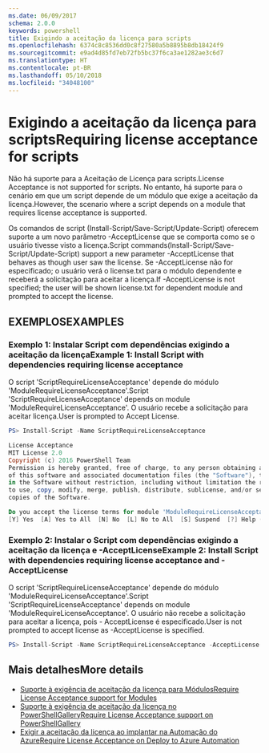 ```yaml
---
ms.date: 06/09/2017
schema: 2.0.0
keywords: powershell
title: Exigindo a aceitação da licença para scripts
ms.openlocfilehash: 6374c8c8536dd0c8f27580a5b8895b8db18424f9
ms.sourcegitcommit: e9ad4d85fd7eb72fb5bc37f6ca3ae1282ae3c6d7
ms.translationtype: HT
ms.contentlocale: pt-BR
ms.lasthandoff: 05/10/2018
ms.locfileid: "34048100"
---
```

# <a name="requiring-license-acceptance-for-scripts"></a><span data-ttu-id="7ba45-103">Exigindo a aceitação da licença para scripts</span><span class="sxs-lookup"><span data-stu-id="7ba45-103">Requiring license acceptance for scripts</span></span>

<span data-ttu-id="7ba45-104">Não há suporte para a Aceitação de Licença para scripts.</span><span class="sxs-lookup"><span data-stu-id="7ba45-104">License Acceptance is not supported for scripts.</span></span> <span data-ttu-id="7ba45-105">No entanto, há suporte para o cenário em que um script depende de um módulo que exige a aceitação da licença.</span><span class="sxs-lookup"><span data-stu-id="7ba45-105">However, the scenario where a script depends on a module that requires license acceptance is supported.</span></span>

<span data-ttu-id="7ba45-106">Os comandos de script (Install-Script/Save-Script/Update-Script) oferecem suporte a um novo parâmetro -AcceptLicense que se comporta como se o usuário tivesse visto a licença.</span><span class="sxs-lookup"><span data-stu-id="7ba45-106">Script commands(Install-Script/Save-Script/Update-Script) support a new parameter -AcceptLicense that behaves as though user saw the license.</span></span> <span data-ttu-id="7ba45-107">Se -AcceptLicense não for especificado; o usuário verá o license.txt para o módulo dependente e receberá a solicitação para aceitar a licença.</span><span class="sxs-lookup"><span data-stu-id="7ba45-107">If -AcceptLicense is not specified; the user will be shown license.txt for dependent module and prompted to accept the license.</span></span>

## <a name="examples"></a><span data-ttu-id="7ba45-108">EXEMPLOS</span><span class="sxs-lookup"><span data-stu-id="7ba45-108">EXAMPLES</span></span>

### <a name="example-1-install-script-with-dependencies-requiring-license-acceptance"></a><span data-ttu-id="7ba45-109">Exemplo 1: Instalar Script com dependências exigindo a aceitação da licença</span><span class="sxs-lookup"><span data-stu-id="7ba45-109">Example 1: Install Script with dependencies requiring license acceptance</span></span>

<span data-ttu-id="7ba45-110">O script 'ScriptRequireLicenseAcceptance' depende do módulo 'ModuleRequireLicenseAcceptance'.</span><span class="sxs-lookup"><span data-stu-id="7ba45-110">Script 'ScriptRequireLicenseAcceptance' depends on module 'ModuleRequireLicenseAcceptance'.</span></span> <span data-ttu-id="7ba45-111">O usuário recebe a solicitação para aceitar licença.</span><span class="sxs-lookup"><span data-stu-id="7ba45-111">User is prompted to Accept License.</span></span>

```PowerShell
PS> Install-Script -Name ScriptRequireLicenseAcceptance

License Acceptance
MIT License 2.0
Copyright (c) 2016 PowerShell Team
Permission is hereby granted, free of charge, to any person obtaining a copy
of this software and associated documentation files (the "Software"), to deal
in the Software without restriction, including without limitation the rights
to use, copy, modify, merge, publish, distribute, sublicense, and/or sell
copies of the Software.

Do you accept the license terms for module 'ModuleRequireLicenseAcceptance'.
[Y] Yes  [A] Yes to All  [N] No  [L] No to All  [S] Suspend  [?] Help (default is "N"):
```

### <a name="example-2-install-script-with-dependencies-requiring-license-acceptance-and--acceptlicense"></a><span data-ttu-id="7ba45-112">Exemplo 2: Instalar o Script com dependências exigindo a aceitação da licença e -AcceptLicense</span><span class="sxs-lookup"><span data-stu-id="7ba45-112">Example 2: Install Script with dependencies requiring license acceptance and -AcceptLicense</span></span>

<span data-ttu-id="7ba45-113">O script 'ScriptRequireLicenseAcceptance' depende do módulo 'ModuleRequireLicenseAcceptance'.</span><span class="sxs-lookup"><span data-stu-id="7ba45-113">Script 'ScriptRequireLicenseAcceptance' depends on module 'ModuleRequireLicenseAcceptance'.</span></span> <span data-ttu-id="7ba45-114">O usuário não recebe a solicitação para aceitar a licença, pois - AcceptLicense é especificado.</span><span class="sxs-lookup"><span data-stu-id="7ba45-114">User is not prompted to accept license as -AcceptLicense is specified.</span></span>

```PowerShell
PS> Install-Script -Name ScriptRequireLicenseAcceptance -AcceptLicense
```

## <a name="more-details"></a><span data-ttu-id="7ba45-115">Mais detalhes</span><span class="sxs-lookup"><span data-stu-id="7ba45-115">More details</span></span>

- [<span data-ttu-id="7ba45-116">Suporte à exigência de aceitação da licença para Módulos</span><span class="sxs-lookup"><span data-stu-id="7ba45-116">Require License Acceptance support for Modules</span></span>](module-license-acceptance.md)
- [<span data-ttu-id="7ba45-117">Suporte à exigência de aceitação da licença no PowerShellGallery</span><span class="sxs-lookup"><span data-stu-id="7ba45-117">Require License Acceptance support on PowerShellGallery</span></span>](../how-to/working-with-items/items-that-require-license-acceptance.md)
- [<span data-ttu-id="7ba45-118">Exigir a aceitação da licença ao implantar na Automação do Azure</span><span class="sxs-lookup"><span data-stu-id="7ba45-118">Require License Acceptance on Deploy to Azure Automation</span></span>](../how-to/working-with-items/deploy-to-azure-automation.md)
